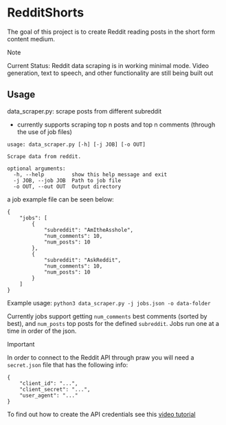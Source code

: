 # RedditShorts
The goal of this project is to create Reddit reading posts in the short form content medium.

> [!Note]
> Current Status: Reddit data scraping is in working minimal mode. Video generation, text to speech, and other functionality are still being built out

## Usage
data_scraper.py: scrape posts from different subreddit
- currently supports scraping top n posts and top n comments (through the use of job files)
```
usage: data_scraper.py [-h] [-j JOB] [-o OUT]

Scrape data from reddit.

optional arguments:
  -h, --help         show this help message and exit
  -j JOB, --job JOB  Path to job file
  -o OUT, --out OUT  Output directory
```

a job example file can be seen below:
```
{
    "jobs": [
        {
            "subreddit": "AmItheAsshole",
            "num_comments": 10,
            "num_posts": 10
        },
        {
            "subreddit": "AskReddit",
            "num_comments": 10,
            "num_posts": 10
        }
    ]
}
```

Example usage: `python3 data_scraper.py -j jobs.json -o data-folder`

Currently jobs support getting `num_comments` best comments (sorted by best), and `num_posts` top posts for the defined `subreddit`. Jobs run one at a time in order of the json.

> [!IMPORTANT]  
> In order to connect to the Reddit API through praw you will need a `secret.json` file that has the following info:
> ``` 
> {
>     "client_id": "...",
>     "client_secret": "...",
>     "user_agent": "..."
> } 
> ```
> To find out how to create the API credentials see this [video tutorial](https://www.youtube.com/watch?v=r5ifZgbsMok&ab_channel=RunThat)